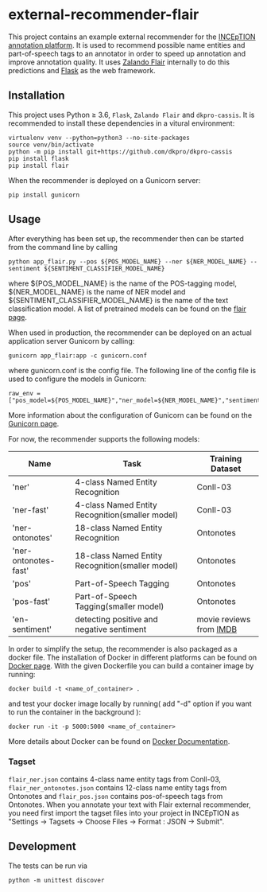 # external-recommender-flair

This project contains an example external recommender for the [INCEpTION annotation platform](https://inception-project.github.io). It is used to recommend possible name entities and part-of-speech tags to an annotator in order to speed up annotation and improve annotation quality. It uses [Zalando Flair](https://github.com/zalandoresearch/flair) internally to do this predictions and [Flask](http://flask.pocoo.org) as the web framework.

## Installation

This project uses Python ≥ 3.6, `Flask`, `Zalando Flair` and `dkpro-cassis`. It is recommended to install these dependencies in a vitural environment:

    virtualenv venv --python=python3 --no-site-packages
    source venv/bin/activate
    python -m pip install git+https://github.com/dkpro/dkpro-cassis
    pip install flask
    pip install flair

When the recommender is deployed on a Gunicorn server:

    pip install gunicorn

## Usage

After everything has been set up, the recommender then can be started from the command line by calling

    python app_flair.py --pos ${POS_MODEL_NAME} --ner ${NER_MODEL_NAME} --sentiment ${SENTIMENT_CLASSIFIER_MODEL_NAME}
    
where ${POS_MODEL_NAME} is the name of the POS-tagging model, ${NER_MODEL_NAME} is the name of NER model and ${SENTIMENT_CLASSIFIER_MODEL_NAME} is the name of the text classification model. A list of pretrained models can be found on the [flair page](https://github.com/zalandoresearch/flair/blob/master/resources/docs/TUTORIAL_2_TAGGING.md).

When used in production, the recommender can be deployed on an actual application server Gunicorn by calling:

    gunicorn app_flair:app -c gunicorn.conf

where gunicorn.conf is the config file. The following line of the config file is used to configure the models in Gunicorn:

    raw_env = ["pos_model=${POS_MODEL_NAME}","ner_model=${NER_MODEL_NAME}","sentiment_model=${SENTIMENT_CLASSIFIER_MODEL_NAME}"]

More information about the configuration of Gunicorn can be found on the [Gunicorn page](http://docs.gunicorn.org/en/stable/settings.html#config-file).

For now, the recommender supports the following models:
 
 Name  | Task  | Training Dataset
 ---- | ----- | ------  
 'ner'  | 4-class Named Entity Recognition | Conll-03
 'ner-fast'  | 4-class Named Entity Recognition(smaller model) | Conll-03
 'ner-ontonotes'  | 18-class Named Entity Recognition | Ontonotes
 'ner-ontonotes-fast'  | 18-class Named Entity Recognition(smaller model) | Ontonotes
 'pos' | Part-of-Speech Tagging | Ontonotes
 'pos-fast' | Part-of-Speech Tagging(smaller model) | Ontonotes
 'en-sentiment' | detecting positive and negative sentiment | movie reviews from [IMDB](http://ai.stanford.edu/~amaas/data/sentiment/)
 
 In order to simplify the setup, the recommender is also packaged as a docker file. The installation of Docker in different platforms can be found on [Docker page](https://docs.docker.com/install/). With the given Dockerfile you can build a container image by running:

    docker build -t <name_of_container> .

and test your docker image locally by running( add "-d" option if you want to run the container in the background ):
    
    docker run -it -p 5000:5000 <name_of_container>

More details about Docker can be found on [Docker Documentation](https://docs.docker.com).

### Tagset

`flair_ner.json` contains 4-class name entity tags from Conll-03, `flair_ner_ontonotes.json` contains 12-class name entity tags from Ontonotes and `flair_pos.json` contains pos-of-speech tags from Ontonotes. When you annotate your text with Flair external recommender, you need first import the tagset files into your project in INCEpTION as "Settings -> Tagsets -> Choose Files -> Format : JSON -> Submit".

## Development

The tests can be run via

    python -m unittest discover
